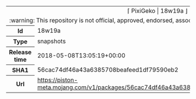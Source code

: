 <html><table>
<tr><td colspan="2" align="center"><img width="0" height="0"><br/>⌈ PixiGeko | 18w19a ⌋<br/><img width="0" height="0"></td></tr>
<tr><td colspan="2" align="center"><img width="0" height="0"><br/>
:warning: This repository is not official, approved, endorsed, associated or connected with Mojang :warning:
<br/><img width="0" height="0"></td></tr>
<tr><th>Id</th><td>18w19a</td></tr>
<tr><th>Type</th><td>snapshots</td></tr>
<tr><th>Release time</th><td>2018-05-08T13:05:19+00:00</td></tr>
<tr><th>SHA1</th><td>56cac74df46a43a6385708beafeed1df79590eb2</td></tr>
<tr><th>Url</th><td><a href="https://piston-meta.mojang.com/v1/packages/56cac74df46a43a6385708beafeed1df79590eb2/18w19a.json">https://piston-meta.mojang.com/v1/packages/56cac74df46a43a6385708beafeed1df79590eb2/18w19a.json</a></td></tr>